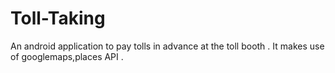 # Toll-Taking
An android application to pay tolls in advance at the toll booth . It makes use of googlemaps,places API .
